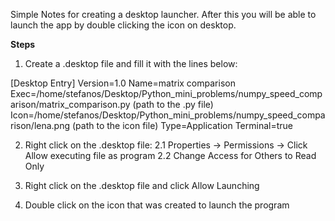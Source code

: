 Simple Notes for creating a desktop launcher. After this you will be able to launch the app by double clicking the icon on desktop.

**Steps**

1) Create a .desktop file and fill it with the lines below:

[Desktop Entry]
Version=1.0
Name=matrix comparison
Exec=/home/stefanos/Desktop/Python_mini_problems/numpy_speed_comparison/matrix_comparison.py (path to the .py file)
Icon=/home/stefanos/Desktop/Python_mini_problems/numpy_speed_comparison/lena.png (path to the icon file)
Type=Application
Terminal=true

2) Right click on the .desktop file: 
2.1 Properties -> Permissions -> Click Allow executing file as program
2.2 Change Access for Others to Read Only 

3) Right click on the .desktop file and click Allow Launching 

4) Double click on the icon that was created to launch the program

